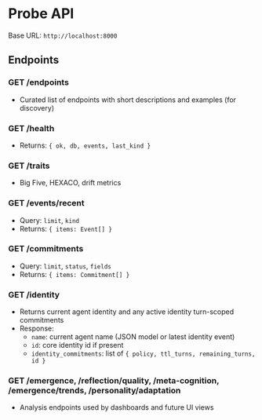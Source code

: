 # Probe API

Base URL: `http://localhost:8000`

## Endpoints

### GET /endpoints
- Curated list of endpoints with short descriptions and examples (for discovery)

### GET /health
- Returns: `{ ok, db, events, last_kind }`

### GET /traits
- Big Five, HEXACO, drift metrics

### GET /events/recent
- Query: `limit`, `kind`
- Returns: `{ items: Event[] }`

### GET /commitments
- Query: `limit`, `status`, `fields`
- Returns: `{ items: Commitment[] }`

### GET /identity
- Returns current agent identity and any active identity turn-scoped commitments
- Response:
  - `name`: current agent name (JSON model or latest identity event)
  - `id`: core identity id if present
  - `identity_commitments`: list of `{ policy, ttl_turns, remaining_turns, id }`

### GET /emergence, /reflection/quality, /meta-cognition, /emergence/trends, /personality/adaptation
- Analysis endpoints used by dashboards and future UI views
